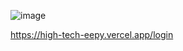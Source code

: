 ![image](https://github.com/naphat-sirisubkulchai/backend/assets/96193931/510b99e8-9ab0-4588-a35b-860eff582966)

https://high-tech-eepy.vercel.app/login
